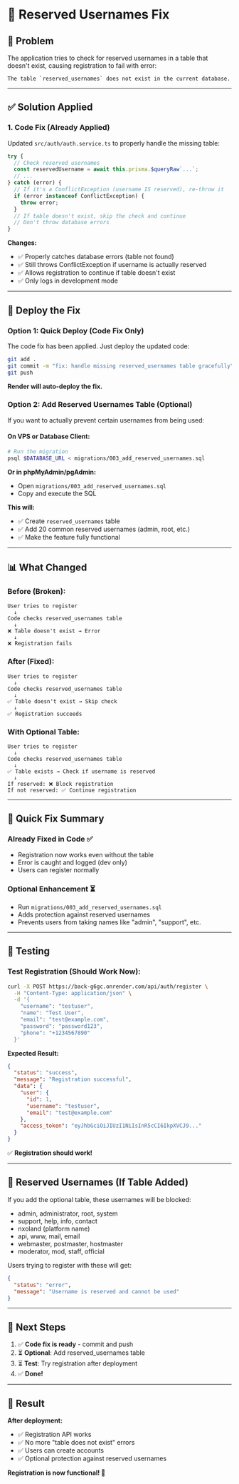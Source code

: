 # 🔧 Reserved Usernames Fix

## 🐛 Problem

The application tries to check for reserved usernames in a table that doesn't exist, causing registration to fail with error:

```
The table `reserved_usernames` does not exist in the current database.
```

---

## ✅ Solution Applied

### 1. **Code Fix (Already Applied)**

Updated `src/auth/auth.service.ts` to properly handle the missing table:

```typescript
try {
  // Check reserved usernames
  const reservedUsername = await this.prisma.$queryRaw`...`;
  // ...
} catch (error) {
  // If it's a ConflictException (username IS reserved), re-throw it
  if (error instanceof ConflictException) {
    throw error;
  }
  // If table doesn't exist, skip the check and continue
  // Don't throw database errors
}
```

**Changes:**
- ✅ Properly catches database errors (table not found)
- ✅ Still throws ConflictException if username is actually reserved
- ✅ Allows registration to continue if table doesn't exist
- ✅ Only logs in development mode

---

## 🚀 Deploy the Fix

### Option 1: Quick Deploy (Code Fix Only)

The code fix has been applied. Just deploy the updated code:

```bash
git add .
git commit -m "fix: handle missing reserved_usernames table gracefully"
git push
```

**Render will auto-deploy the fix.**

### Option 2: Add Reserved Usernames Table (Optional)

If you want to actually prevent certain usernames from being used:

#### On VPS or Database Client:

```bash
# Run the migration
psql $DATABASE_URL < migrations/003_add_reserved_usernames.sql
```

**Or in phpMyAdmin/pgAdmin:**
- Open `migrations/003_add_reserved_usernames.sql`
- Copy and execute the SQL

**This will:**
- ✅ Create `reserved_usernames` table
- ✅ Add 20 common reserved usernames (admin, root, etc.)
- ✅ Make the feature fully functional

---

## 📊 What Changed

### Before (Broken):
```
User tries to register
  ↓
Code checks reserved_usernames table
  ↓
❌ Table doesn't exist → Error
  ↓
❌ Registration fails
```

### After (Fixed):
```
User tries to register
  ↓
Code checks reserved_usernames table
  ↓
✅ Table doesn't exist → Skip check
  ↓
✅ Registration succeeds
```

### With Optional Table:
```
User tries to register
  ↓
Code checks reserved_usernames table
  ↓
✅ Table exists → Check if username is reserved
  ↓
If reserved: ❌ Block registration
If not reserved: ✅ Continue registration
```

---

## 🎯 Quick Fix Summary

### **Already Fixed in Code** ✅
- Registration now works even without the table
- Error is caught and logged (dev only)
- Users can register normally

### **Optional Enhancement** ⏳
- Run `migrations/003_add_reserved_usernames.sql`
- Adds protection against reserved usernames
- Prevents users from taking names like "admin", "support", etc.

---

## 🧪 Testing

### Test Registration (Should Work Now):

```bash
curl -X POST https://back-g6gc.onrender.com/api/auth/register \
  -H "Content-Type: application/json" \
  -d '{
    "username": "testuser",
    "name": "Test User",
    "email": "test@example.com",
    "password": "password123",
    "phone": "+1234567890"
  }'
```

**Expected Result:**
```json
{
  "status": "success",
  "message": "Registration successful",
  "data": {
    "user": {
      "id": 1,
      "username": "testuser",
      "email": "test@example.com"
    },
    "access_token": "eyJhbGciOiJIUzI1NiIsInR5cCI6IkpXVCJ9..."
  }
}
```

✅ **Registration should work!**

---

## 📝 Reserved Usernames (If Table Added)

If you add the optional table, these usernames will be blocked:

- admin, administrator, root, system
- support, help, info, contact
- nxoland (platform name)
- api, www, mail, email
- webmaster, postmaster, hostmaster
- moderator, mod, staff, official

Users trying to register with these will get:
```json
{
  "status": "error",
  "message": "Username is reserved and cannot be used"
}
```

---

## 🔄 Next Steps

1. ✅ **Code fix is ready** - commit and push
2. ⏳ **Optional**: Add reserved_usernames table
3. ⏳ **Test**: Try registration after deployment
4. ✅ **Done!**

---

## 🎉 Result

**After deployment:**
- ✅ Registration API works
- ✅ No more "table does not exist" errors
- ✅ Users can create accounts
- ✅ Optional protection against reserved usernames

**Registration is now functional! 🚀**
